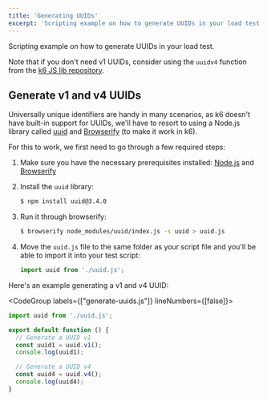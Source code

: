 ```yaml
---
title: 'Generating UUIDs'
excerpt: 'Scripting example on how to generate UUIDs in your load test.'
---
```


Scripting example on how to generate UUIDs in your load test.

Note that if you don't need v1 UUIDs, consider using the `uuidv4` function from
the [k6 JS lib repository](https://jslib.k6.io/).

## Generate v1 and v4 UUIDs

Universally unique identifiers are handy in many scenarios, as k6 doesn't have built-in support
for UUIDs, we'll have to resort to using a Node.js library called [uuid](https://www.npmjs.com/package/uuid)
and [Browserify](http://browserify.org/) (to make it work in k6).

For this to work, we first need to go through a few required steps:

1. Make sure you have the necessary prerequisites installed:
   [Node.js](https://nodejs.org/en/download/) and [Browserify](http://browserify.org/)

2. Install the `uuid` library:
   <CodeGroup labels={[]} lineNumbers={[false]}>

   ```bash
   $ npm install uuid@3.4.0
   ```

   </CodeGroup>

3. Run it through browserify:
   <CodeGroup labels={[]} lineNumbers={[false]}>

   ```bash
   $ browserify node_modules/uuid/index.js -s uuid > uuid.js
   ```

   </CodeGroup>

4. Move the `uuid.js` file to the same folder as your script file and you'll be able to import
   it into your test script:

   <CodeGroup labels={[]} lineNumbers={[false]}>

   ```javascript
   import uuid from './uuid.js';
   ```

   </CodeGroup>

Here's an example generating a v1 and v4 UUID:

<CodeGroup labels={["generate-uuids.js"]} lineNumbers={[false]}>

```javascript
import uuid from './uuid.js';

export default function () {
  // Generate a UUID v1
  const uuid1 = uuid.v1();
  console.log(uuid1);

  // Generate a UUID v4
  const uuid4 = uuid.v4();
  console.log(uuid4);
}
```

</CodeGroup>
